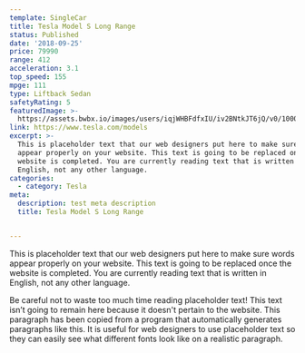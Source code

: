 ```yaml
---
template: SingleCar
title: Tesla Model S Long Range
status: Published
date: '2018-09-25'
price: 79990
range: 412
acceleration: 3.1
top_speed: 155
mpge: 111
type: Liftback Sedan
safetyRating: 5
featuredImage: >-
  https://assets.bwbx.io/images/users/iqjWHBFdfxIU/iv2BNtkJT6jQ/v0/1000x-1.jpg
link: https://www.tesla.com/models
excerpt: >-
  This is placeholder text that our web designers put here to make sure words
  appear properly on your website. This text is going to be replaced once the
  website is completed. You are currently reading text that is written in
  English, not any other language.
categories:
  - category: Tesla
meta:
  description: test meta description
  title: Tesla Model S Long Range


---
```


This is placeholder text that our web designers put here to make sure words appear properly on your website. This text is going to be replaced once the website is completed. You are currently reading text that is written in English, not any other language.

Be careful not to waste too much time reading placeholder text! This text isn’t going to remain here because it doesn't pertain to the website. This paragraph has been copied from a program that automatically generates paragraphs like this. It is useful for web designers to use placeholder text so they can easily see what different fonts look like on a realistic paragraph.
